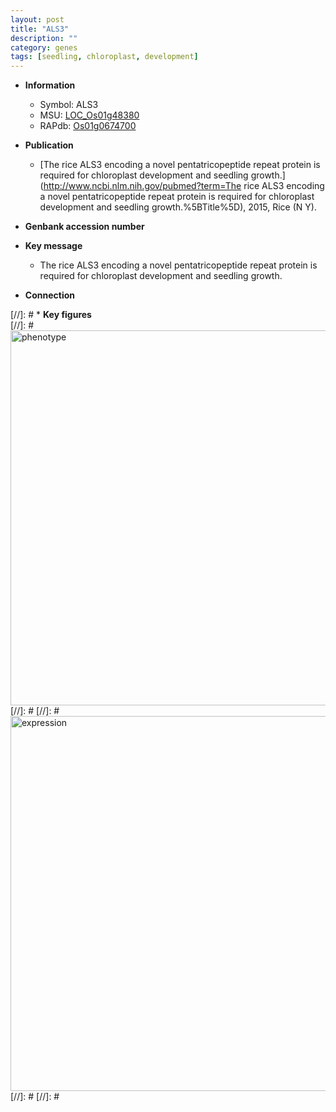 ```yaml
---
layout: post
title: "ALS3"
description: ""
category: genes
tags: [seedling, chloroplast, development]
---
```


* **Information**  
    + Symbol: ALS3  
    + MSU: [LOC_Os01g48380](http://rice.plantbiology.msu.edu/cgi-bin/ORF_infopage.cgi?orf=LOC_Os01g48380)  
    + RAPdb: [Os01g0674700](http://rapdb.dna.affrc.go.jp/viewer/gbrowse_details/irgsp1?name=Os01g0674700)  

* **Publication**  
    + [The rice ALS3 encoding a novel pentatricopeptide repeat protein is required for chloroplast development and seedling growth.](http://www.ncbi.nlm.nih.gov/pubmed?term=The rice ALS3 encoding a novel pentatricopeptide repeat protein is required for chloroplast development and seedling growth.%5BTitle%5D), 2015, Rice (N Y).

* **Genbank accession number**  

* **Key message**  
    + The rice ALS3 encoding a novel pentatricopeptide repeat protein is required for chloroplast development and seedling growth.

* **Connection**  

[//]: # * **Key figures**  
[//]: # <img src="http://funRiceGenes.github.io/images/ALS3.pheno.png" alt="phenotype"  style="width: 600px;"/>
[//]: # 
[//]: # <img src="http://funRiceGenes.github.io/images/ALS3.exp.png" alt="expression"  style="width: 600px;"/>
[//]: # 
[//]: # 
